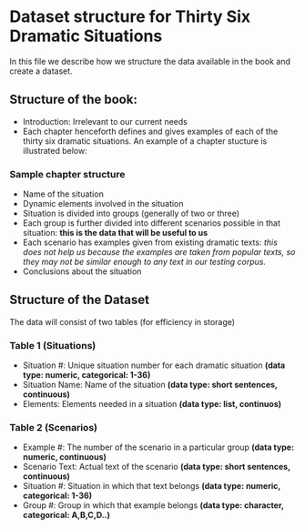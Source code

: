 # Dataset structure for Thirty Six Dramatic Situations

In this file we describe how we structure the data available in the book and create a dataset.

## Structure of the book:
- Introduction: Irrelevant to our current needs
- Each chapter henceforth defines and gives examples of each of the thirty six dramatic situations. An example of a chapter
 stucture is illustrated below:
### Sample chapter structure
- Name of the situation
- Dynamic elements involved in the situation
- Situation is divided into groups (generally of two or three)
- Each group is further divided into different scenarios possible in that situation: **this is the data that will be useful to us**
- Each scenario has examples given from existing dramatic texts: *this does not help us because the examples are taken from popular texts, so they may not be similar enough to any text in our testing corpus.*
- Conclusions about the situation

## Structure of the Dataset
The data will consist of two tables (for efficiency in storage)

### Table 1 (Situations)
- Situation #: Unique situation number for each dramatic situation **(data type: numeric, categorical: 1-36)**
- Situation Name: Name of the situation **(data type: short sentences, continuous)**
- Elements: Elements needed in a situation **(data type: list, continuos)**

### Table 2 (Scenarios)
- Example #: The number of the scenario in a particular group **(data type: numeric, continuous)**
- Scenario Text: Actual text of the scenario **(data type: short sentences, continuous)**
- Situation #: Situation in which that text belongs **(data type: numeric, categorical: 1-36)**
- Group #: Group in which that example belongs **(data type: character, categorical: A,B,C,D..)**
